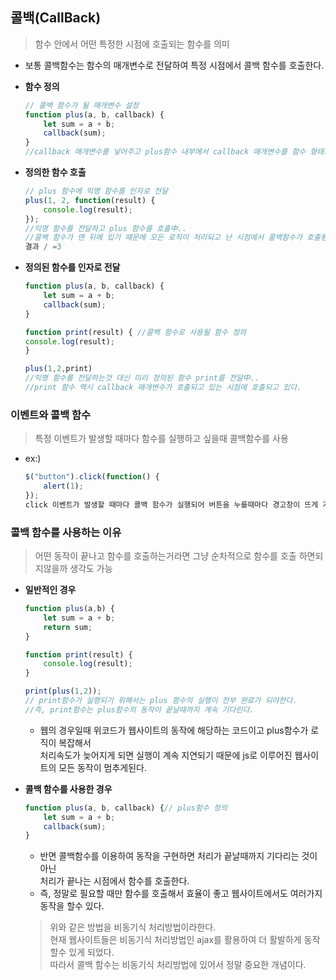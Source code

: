 
## 콜백(CallBack)
>함수 안에서 어떤 특정한 시점에 호출되는 함수를 의미
- 보통 콜백함수는 함수의 매개변수로 전달하여 특정 시점에서 콜백 함수를 호출한다.

- **함수 정의**
    ```js
    // 콜백 함수가 될 매개변수 설정
    function plus(a, b, callback) {
        let sum = a + b;
        callback(sum);
    }
    //callback 매개변수를 넣어주고 plus함수 내부에서 callback 매개변수를 함수 형태로 실행..
    ```
- **정의한 함수 호출**
    ```js
    // plus 함수에 익명 함수를 인자로 전달
    plus(1, 2, function(result) {
        console.log(result);
    });
    //익명 함수를 전달하고 plus 함수를 호출中..
    //콜백 함수가 맨 뒤에 있기 때문에 모든 로직이 처리되고 난 시점에서 콜백함수가 호출됨
    결과 / =3
    ```
- **정의된 함수를 인자로 전달**
    ```js
    function plus(a, b, callback) {
        let sum = a + b;
        callback(sum);
    }

    function print(result) { //콜백 함수로 사용될 함수 정의
    console.log(result);
    }

    plus(1,2,print)
    //익명 함수를 전달하는것 대신 미리 정의된 함수 print를 전달中..
    //print 함수 역시 callback 매개변수가 호출되고 있는 시점에 호출되고 있다.
    ```
### 이벤트와 콜백 함수
> 특정 이벤트가 발생할 때마다 함수를 실행하고 싶을때 콜백함수를 사용

- ex:) 
    ```js
    $("button").click(function() {
        alert(1);
    });
    click 이벤트가 발생할 때마다 콜백 함수가 실행되어 버튼을 누를때마다 경고창이 뜨게 가능
    ```

### 콜백 함수를 사용하는 이유
> 어떤 동작이 끝나고 함수를 호출하는거라면 그냥 순차적으로 함수를 호출 하면되지않을까 생각도 가능 

- **일반적인 경우**
    ```js
    function plus(a,b) {
        let sum = a + b;
        return sum;
    }

    function print(result) {
        console.log(result);
    }

    print(plus(1,2));
    // print함수가 실행되기 위해서는 plus 함수의 실행이 전부 완료가 되야한다. 
    //즉, print함수는 plus함수의 동작이 끝날때까지 계속 기다린다.
    ```
    - 웹의 경우일때 위코드가 웹사이트의 동작에 해당하는 코드이고 plus함수가 로직이 복잡해서<br>
    처리속도가 늦어지게 되면 실행이 계속 지연되기 때문에 js로 이루어진 웹사이트의 모든 동작이 멈추게된다.
- **콜백 함수를 사용한 경우** 
    ```js
    function plus(a, b, callback) {// plus함수 정의
        let sum = a + b;
        callback(sum);
    }
    ```
    - 반면 콜백함수를 이용하여 동작을 구현하면 처리가 끝날때까지 기다리는 것이 아닌<br>처리가 끝나는 시점에서 함수를 호출한다. 
    - 즉, 정말로 필요할 때만 함수를 호출해서 효율이 좋고 웹사이트에서도 여러가지 동작을 할수 있다.

    > 위와 같은 방법을 비동기식 처리방법이라한다. <br> 현재 웹사이트들은 비동기식 처리방법인 ajax를 활용하여 더 활발하게 동작할수 있게 되었다.<br> 따라서 콜백 함수는 비동기식 처리방법에 있어서 정말 중요한 개념이다.
